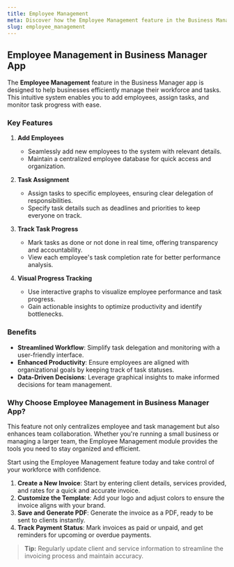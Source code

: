 ```yaml
---
title: Employee Management
meta: Discover how the Employee Management feature in the Business Manager app streamlines employee and task management, enabling you to boost productivity and track progress effortlessly.
slug: employee_management
---
```


## Employee Management in Business Manager App

The **Employee Management** feature in the Business Manager app is designed to help businesses efficiently manage their workforce and tasks. This intuitive system enables you to add employees, assign tasks, and monitor task progress with ease.

### Key Features

1. **Add Employees**

   - Seamlessly add new employees to the system with relevant details.
   - Maintain a centralized employee database for quick access and organization.

2. **Task Assignment**

   - Assign tasks to specific employees, ensuring clear delegation of responsibilities.
   - Specify task details such as deadlines and priorities to keep everyone on track.

3. **Track Task Progress**

   - Mark tasks as done or not done in real time, offering transparency and accountability.
   - View each employee's task completion rate for better performance analysis.

4. **Visual Progress Tracking**
   - Use interactive graphs to visualize employee performance and task progress.
   - Gain actionable insights to optimize productivity and identify bottlenecks.

### Benefits

- **Streamlined Workflow**: Simplify task delegation and monitoring with a user-friendly interface.
- **Enhanced Productivity**: Ensure employees are aligned with organizational goals by keeping track of task statuses.
- **Data-Driven Decisions**: Leverage graphical insights to make informed decisions for team management.

### Why Choose Employee Management in Business Manager App?

This feature not only centralizes employee and task management but also enhances team collaboration. Whether you're running a small business or managing a larger team, the Employee Management module provides the tools you need to stay organized and efficient.

Start using the Employee Management feature today and take control of your workforce with confidence.

1. **Create a New Invoice**: Start by entering client details, services provided, and rates for a quick and accurate invoice.
2. **Customize the Template**: Add your logo and adjust colors to ensure the invoice aligns with your brand.
3. **Save and Generate PDF**: Generate the invoice as a PDF, ready to be sent to clients instantly.
4. **Track Payment Status**: Mark invoices as paid or unpaid, and get reminders for upcoming or overdue payments.

> **Tip:** Regularly update client and service information to streamline the invoicing process and maintain accuracy.
